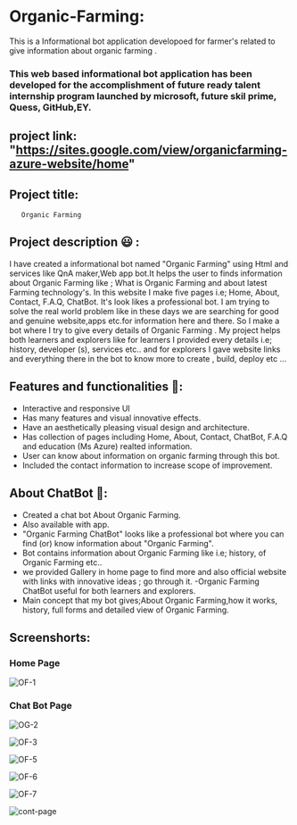 # Organic-Farming:
This is a Informational bot application developoed for farmer's related to give information about organic farming .

### This web based informational bot application has been developed for the accomplishment of future ready talent internship program launched by microsoft, future skil prime, Quess, GitHub,EY.

## project link: "https://sites.google.com/view/organicfarming-azure-website/home"


## Project title:
       Organic Farming
    
   
## Project description 😃 :

I have created a informational bot named "Organic Farming" using Html and services like QnA maker,Web app bot.It helps the user to finds information about Organic Farming like ; What is Organic Farming and about latest Farming technology's. In this website I make five pages i.e; Home, About, Contact, F.A.Q, ChatBot. It's look likes a professional bot. I am trying to solve the real world problem like in these days we are searching for good and genuine website,apps etc.for information here and there. So I make a bot where I try to give every details of Organic Farming . My project helps both learners and explorers like for learners I provided every details i.e; history, developer (s), services etc.. and for explorers I gave website links and everything there in the bot to know more to create , build, deploy etc ...

## Features and functionalities 🧐:
- Interactive and responsive UI
- Has many features and visual innovative effects.
- Have an aesthetically pleasing visual design and architecture.
- Has collection of pages including Home, About, Contact, ChatBot, F.A.Q and education (Ms Azure) realted information.
- User can know about information on organic farming through this bot.
- Included the contact information to increase scope of improvement.
## About ChatBot 💬:
- Created a chat bot About Organic Farming.
- Also available with app.
- "Organic Farming ChatBot" looks like a professional bot where you can find (or) know information about "Organic Farming".
- Bot contains information about Organic Farming like i.e; history, of Organic Farming etc..
- we provided Gallery in home page to find more and also official website with links with innovative ideas ; go through it.
-Organic Farming ChatBot useful for both learners and explorers.
- Main concept that my bot gives;About Organic Farming,how it works, history, full forms and detailed view of Organic Farming.
## Screenshorts:
### Home Page
![OF-1](https://user-images.githubusercontent.com/112766004/192130338-76138fea-14ba-441f-b17a-4d6e7baba574.png)
### Chat Bot Page
![OG-2](https://user-images.githubusercontent.com/112766004/192130539-60b8b355-e773-468a-9e2a-72c85ea25492.png)

![OF-3](https://user-images.githubusercontent.com/112766004/192131424-0a80ee6c-7d86-4894-b5a7-d1e95256159e.png)

![OF-5](https://user-images.githubusercontent.com/112766004/192131432-d5d74a1e-f30a-4283-b1d6-ab881cc27332.png)

![OF-6](https://user-images.githubusercontent.com/112766004/192131438-ce896169-d7ce-4d5b-85de-6ffa1c4c7195.png)

![OF-7](https://user-images.githubusercontent.com/112766004/192131445-bc2aa29f-84b4-434b-b754-fe7c6e434c0a.png)

![cont-page](https://user-images.githubusercontent.com/112766004/192151469-5e201797-8716-462e-9d43-8e8d383624d4.png)



